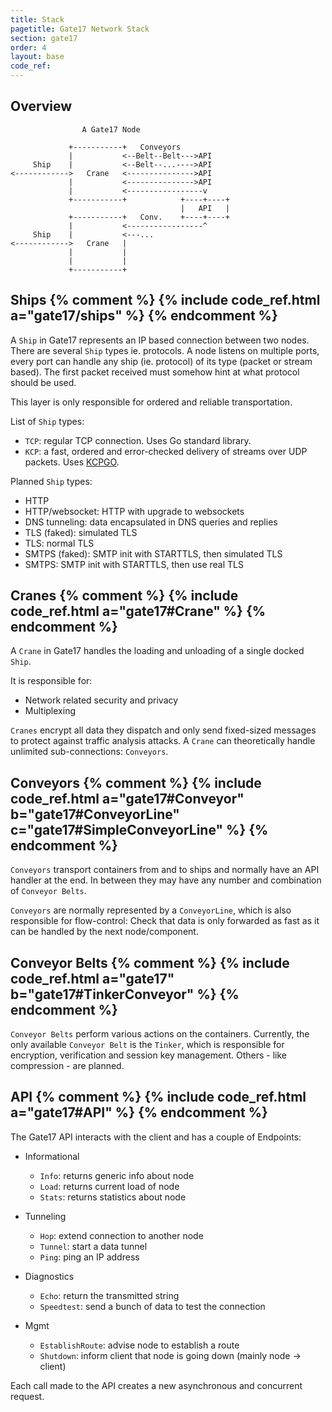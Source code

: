 ```yaml
---
title: Stack
pagetitle: Gate17 Network Stack
section: gate17
order: 4
layout: base
code_ref:
---
```


## Overview

```
                A Gate17 Node

             +-----------+   Conveyors
             |           <--Belt--Belt--->API
     Ship    |           <--Belt--...---->API
<------------>   Crane   <--------------->API
             |           <--------------->API
             |           <-----------------v
             +-----------+            +----+----+
                                      |   API   |
             +-----------+   Conv.    +----+----+
             |           <-----------------^
     Ship    |           <---...
<------------>   Crane   |
             |           |
             |           |
             +-----------+
```


## Ships {% comment %} {% include code_ref.html a="gate17/ships" %} {% endcomment %}

A `Ship` in Gate17 represents an IP based connection between two nodes. There are several `Ship` types ie. protocols. A node listens on multiple ports, every port can handle any ship (ie. protocol) of its type (packet or stream based). The first packet received must somehow hint at what protocol should be used.

This layer is only responsible for ordered and reliable transportation.

List of `Ship` types:

- `TCP`: regular TCP connection. Uses Go standard library.
- `KCP`: a fast, ordered and error-checked delivery of streams over UDP packets. Uses [KCPGO](https://github.com/xtaci/kcp-go/).

Planned `Ship` types:

- HTTP
- HTTP/websocket: HTTP with upgrade to websockets
- DNS tunneling: data encapsulated in DNS queries and replies
- TLS (faked): simulated TLS
- TLS: normal TLS
- SMTPS (faked): SMTP init with STARTTLS, then simulated TLS
- SMTPS: SMTP init with STARTTLS, then use real TLS

## Cranes {% comment %} {% include code_ref.html a="gate17#Crane" %} {% endcomment %}

A `Crane` in Gate17 handles the loading and unloading of a single docked `Ship`.

It is responsible for:
- Network related security and privacy
- Multiplexing

`Cranes` encrypt all data they dispatch and only send fixed-sized messages to protect against traffic analysis attacks. A `Crane` can theoretically handle unlimited sub-connections: `Conveyors`.

## Conveyors {% comment %} {% include code_ref.html a="gate17#Conveyor" b="gate17#ConveyorLine" c="gate17#SimpleConveyorLine" %} {% endcomment %}

`Conveyors` transport containers from and to ships and normally have an API handler at the end. In between they may have any number and combination of `Conveyor Belts`.

`Conveyors` are normally represented by a `ConveyorLine`, which is also responsible for flow-control: Check that data is only forwarded as fast as it can be handled by the next node/component.

## Conveyor Belts {% comment %} {% include code_ref.html a="gate17" b="gate17#TinkerConveyor" %} {% endcomment %}

`Conveyor Belts` perform various actions on the containers.
Currently, the only available `Conveyor Belt` is the `Tinker`, which is responsible for encryption, verification and session key management.
Others - like compression - are planned.

## API {% comment %} {% include code_ref.html a="gate17#API" %} {% endcomment %}

The Gate17 API interacts with the client and has a couple of Endpoints:

- Informational
  - `Info`: returns generic info about node
  - `Load`: returns current load of node
  - `Stats`: returns statistics about node

- Tunneling
  - `Hop`: extend connection to another node
  - `Tunnel`: start a data tunnel
  - `Ping`: ping an IP address

- Diagnostics
  - `Echo`: return the transmitted string
  - `Speedtest`: send a bunch of data to test the connection

- Mgmt
  - `EstablishRoute`: advise node to establish a route
  - `Shutdown`: inform client that node is going down (mainly node -> client)

Each call made to the API creates a new asynchronous and concurrent request.

